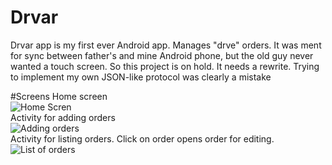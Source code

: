 # Drvar
Drvar app is my first ever Android app. Manages "drve" orders. It was ment for sync between father's and mine Android phone, but the old guy never wanted a touch screen. So this project is on hold. It needs a rewrite. Trying to implement my own JSON-like protocol was clearly a mistake

#Screens
Home screen  
![Home Scren](https://cloud.githubusercontent.com/assets/7703090/15180680/5730e33a-1783-11e6-871d-179eebc84b7b.png)  
Activity for adding orders  
![Adding orders](https://cloud.githubusercontent.com/assets/7703090/15180681/5735ce72-1783-11e6-957a-31ae02707b08.png)  
Activity for listing orders. Click on order opens order for editing.  
![List of orders](https://cloud.githubusercontent.com/assets/7703090/15180682/573a5a3c-1783-11e6-915b-55c821b17c11.png)  
